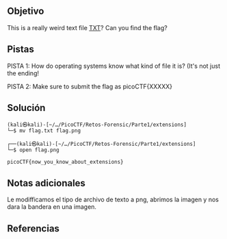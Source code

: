 ## Objetivo
This is a really weird text file [TXT](https://jupiter.challenges.picoctf.org/static/e7e5d188621ee705ceeb0452525412ef/flag.txt)? Can you find the flag?
## Pistas
PISTA 1:
How do operating systems know what kind of file it is? (It's not just the ending!

PISTA 2:
Make sure to submit the flag as picoCTF{XXXXX}

## Solución
```
(kali㉿kali)-[~/…/PicoCTF/Retos-Forensic/Parte1/extensions]
└─$ mv flag.txt flag.png
                                                                                                                                          
┌──(kali㉿kali)-[~/…/PicoCTF/Retos-Forensic/Parte1/extensions]
└─$ open flag.png  
                                
picoCTF{now_you_know_about_extensions}
```

## Notas adicionales

Le modifficamos el tipo de archivo de texto a png, abrimos la imagen y nos dara la bandera en una imagen.

## Referencias